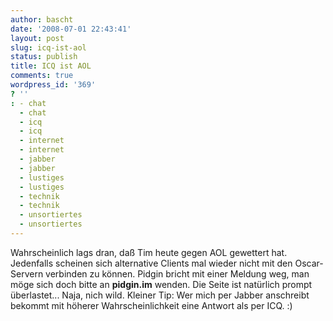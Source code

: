 ```yaml
---
author: bascht
date: '2008-07-01 22:43:41'
layout: post
slug: icq-ist-aol
status: publish
title: ICQ ist AOL
comments: true
wordpress_id: '369'
? ''
: - chat
  - chat
  - icq
  - icq
  - internet
  - internet
  - jabber
  - jabber
  - lustiges
  - lustiges
  - technik
  - technik
  - unsortiertes
  - unsortiertes
---
```


Wahrscheinlich lags dran, daß Tim heute gegen AOL gewettert hat.
Jedenfalls scheinen sich alternative Clients mal wieder nicht mit
den Oscar-Servern verbinden zu können. Pidgin bricht mit einer
Meldung weg, man möge sich doch bitte an **pidgin.im** wenden. Die
Seite ist natürlich prompt überlastet... Naja, nich wild. Kleiner
Tip: Wer mich per Jabber anschreibt bekommt mit höherer
Wahrscheinlichkeit eine Antwort als per ICQ. :)


